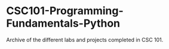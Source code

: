 # CSC101-Programming-Fundamentals-Python
Archive of the different labs and projects completed in CSC 101.
